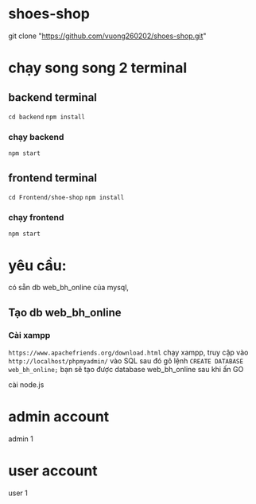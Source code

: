 # shoes-shop

git clone "https://github.com/vuong260202/shoes-shop.git"

# chạy song song 2 terminal
## backend terminal
`cd backend`
`npm install`

### chạy backend
`npm start`

## frontend terminal
`cd Frontend/shoe-shop`
`npm install`

### chạy frontend
`npm start`

# yêu cầu:
có sẵn db web_bh_online của mysql,

## Tạo db web_bh_online
### Cài xampp
`https://www.apachefriends.org/download.html`
chạy xampp, truy cập vào 
`http://localhost/phpmyadmin/`
vào SQL sau đó gõ lệnh 
`CREATE DATABASE web_bh_online;`
bạn sẽ tạo được database web_bh_online sau khi ấn GO

cài node.js



# admin account
admin 1

# user account
user 1